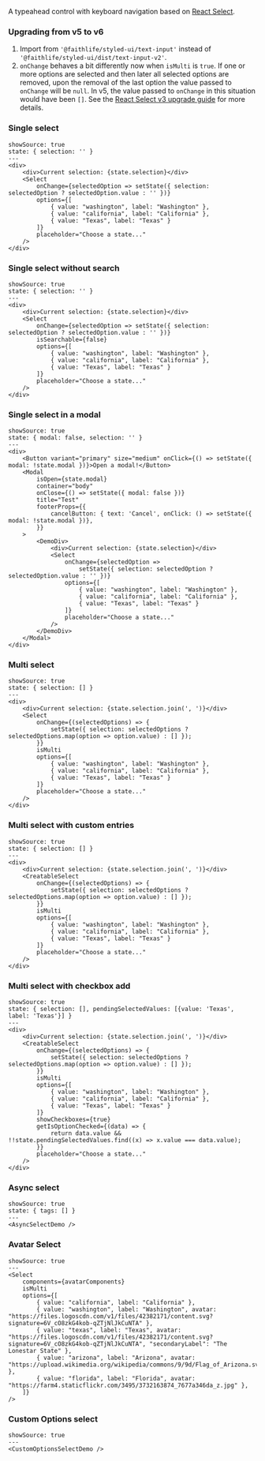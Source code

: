 A typeahead control with keyboard navigation based on [React Select](https://react-select.com).

### Upgrading from v5 to v6

1. Import from `'@faithlife/styled-ui/text-input'` instead of `'@faithlife/styled-ui/dist/text-input-v2'`.
2. `onChange` behaves a bit differently now when `isMulti` is `true`. If one or more options are selected and then later all selected options are removed, upon the removal of the last option the value passed to `onChange` will be `null`. In v5, the value passed to `onChange` in this situation would have been `[]`. See the [React Select v3 upgrade guide](https://github.com/JedWatson/react-select/issues/3585) for more details.

### Single select

```react
showSource: true
state: { selection: '' }
---
<div>
	<div>Current selection: {state.selection}</div>
	<Select
		onChange={selectedOption => setState({ selection: selectedOption ? selectedOption.value : '' })}
		options={[
			{ value: "washington", label: "Washington" },
			{ value: "california", label: "California" },
			{ value: "Texas", label: "Texas" }
		]}
		placeholder="Choose a state..."
	/>
</div>
```

### Single select without search

```react
showSource: true
state: { selection: '' }
---
<div>
	<div>Current selection: {state.selection}</div>
	<Select
		onChange={selectedOption => setState({ selection: selectedOption ? selectedOption.value : '' })}
		isSearchable={false}
		options={[
			{ value: "washington", label: "Washington" },
			{ value: "california", label: "California" },
			{ value: "Texas", label: "Texas" }
		]}
		placeholder="Choose a state..."
	/>
</div>
```

### Single select in a modal

```react
showSource: true
state: { modal: false, selection: '' }
---
<div>
	<Button variant="primary" size="medium" onClick={() => setState({ modal: !state.modal })}>Open a modal!</Button>
	<Modal
		isOpen={state.modal}
		container="body"
		onClose={() => setState({ modal: false })}
		title="Test"
		footerProps={{
			cancelButton: { text: 'Cancel', onClick: () => setState({ modal: !state.modal })},
		}}
	>
		<DemoDiv>
			<div>Current selection: {state.selection}</div>
			<Select
				onChange={selectedOption =>
					setState({ selection: selectedOption ? selectedOption.value : '' })}
				options={[
					{ value: "washington", label: "Washington" },
					{ value: "california", label: "California" },
					{ value: "Texas", label: "Texas" }
				]}
				placeholder="Choose a state..."
			/>
		</DemoDiv>
	</Modal>
</div>
```

### Multi select

```react
showSource: true
state: { selection: [] }
---
<div>
	<div>Current selection: {state.selection.join(', ')}</div>
	<Select
		onChange={(selectedOptions) => {
			setState({ selection: selectedOptions ? selectedOptions.map(option => option.value) : [] });
		}}
		isMulti
		options={[
			{ value: "washington", label: "Washington" },
			{ value: "california", label: "California" },
			{ value: "Texas", label: "Texas" }
		]}
		placeholder="Choose a state..."
	/>
</div>
```

### Multi select with custom entries

```react
showSource: true
state: { selection: [] }
---
<div>
	<div>Current selection: {state.selection.join(', ')}</div>
	<CreatableSelect
		onChange={(selectedOptions) => {
			setState({ selection: selectedOptions ? selectedOptions.map(option => option.value) : [] });
		}}
		isMulti
		options={[
			{ value: "washington", label: "Washington" },
			{ value: "california", label: "California" },
			{ value: "Texas", label: "Texas" }
		]}
		placeholder="Choose a state..."
	/>
</div>
```

### Multi select with checkbox add

```react
showSource: true
state: { selection: [], pendingSelectedValues: [{value: 'Texas', label: 'Texas'}] }
---
<div>
	<div>Current selection: {state.selection.join(', ')}</div>
	<CreatableSelect
		onChange={(selectedOptions) => {
			setState({ selection: selectedOptions ? selectedOptions.map(option => option.value) : [] });
		}}
		isMulti
		options={[
			{ value: "washington", label: "Washington" },
			{ value: "california", label: "California" },
			{ value: "Texas", label: "Texas" }
		]}
		showCheckboxes={true}
		getIsOptionChecked={(data) => {
			return data.value && !!state.pendingSelectedValues.find((x) => x.value === data.value);
		}}
		placeholder="Choose a state..."
	/>
</div>
```

### Async select

```react
showSource: true
state: { tags: [] }
---
<AsyncSelectDemo />
```

### Avatar Select

```react
showSource: true
---
<Select
	components={avatarComponents}
	isMulti
	options={[
		{ value: "california", label: "California" },
		{ value: "washington", label: "Washington", avatar: "https://files.logoscdn.com/v1/files/42382171/content.svg?signature=6V_cO8zkG4kob-qZTjNlJkCuNTA" },
		{ value: "texas", label: "Texas", avatar: "https://files.logoscdn.com/v1/files/42382171/content.svg?signature=6V_cO8zkG4kob-qZTjNlJkCuNTA", "secondaryLabel": "The Lonestar State" },
		{ value: "arizona", label: "Arizona", avatar: "https://upload.wikimedia.org/wikipedia/commons/9/9d/Flag_of_Arizona.svg" },
		{ value: "florida", label: "Florida", avatar: "https://farm4.staticflickr.com/3495/3732163874_7677a346da_z.jpg" },
	]}
/>
```

### Custom Options select

```react
showSource: true
---
<CustomOptionsSelectDemo />
```
